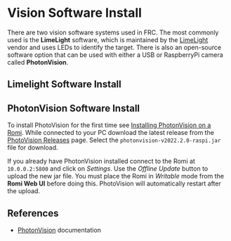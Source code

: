 # Vision Software Install
There are two vision software systems used in FRC.  The most commonly used is the **LimeLight** software, which is maintained by the [LimeLight](https://limelightvision.io) vendor and uses LEDs to identify the target.  There is also an open-source software option that can be used with either a USB or RaspberryPi camera called **PhotonVision**. 

## Limelight Software Install

## PhotonVision Software Install
To install PhotoVision for the first time see [Installing PhotonVision on a Romi](https://docs.photonvision.org/en/latest/docs/getting-started/installation/romi.html).  While connected to your PC download the latest release from the [PhotoVision Releases](https://github.com/PhotonVision/photonvision/releases) page.  Select the `photonvision-v2022.2.0-raspi.jar` file for download.  

If you already have PhotonVision installed connect to the Romi at `10.0.0.2:5800` and click on *Settings*.  Use the *Offline Update* button to upload the new jar file.  You must place the Romi in *Writable* mode from the **Romi Web UI** before doing this.  PhotoVision will automatically restart after the upload.

## References
- [PhotonVision](https://docs.photonvision.org/en/latest/) documentation